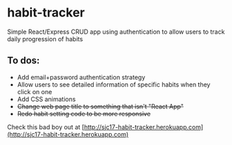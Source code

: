 # habit-tracker

Simple React/Express CRUD app using authentication to allow users to track daily progression of habits

## To dos:

- Add email+password authentication strategy
- Allow users to see detailed information of specific habits when they click on one
- Add CSS animations
- ~~Change web page title to something that isn't "React App"~~
- ~~Redo habit setting code to be more responsive~~

Check this bad boy out at [http://sjc17-habit-tracker.herokuapp.com](http://sjc17-habit-tracker.herokuapp.com)
